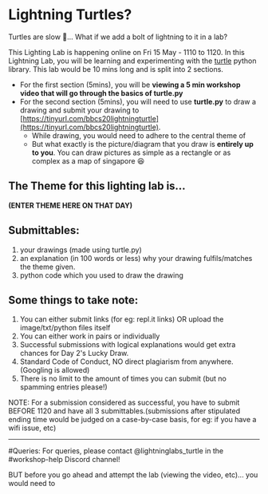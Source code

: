 # Lightning Turtles?

Turtles are slow :turtle:... What if we add a bolt of lightning to it in a lab?

This Lighting Lab is happening online on Fri 15 May - 1110 to 1120. In this Lightning Lab, you will be learning and experimenting with the [turtle](https://docs.python.org/3/library/turtle.html) python library. This lab would be 10 mins long and is split into 2 sections.
- For the first section (5mins), you will be **viewing a 5 min workshop video that will go through the basics of turtle.py**
- For the second section (5mins), you will need to use **turtle.py** to draw a drawing and submit your drawing to [https://tinyurl.com/bbcs20lightningturtle](https://tinyurl.com/bbcs20lightningturtle).
  * While drawing, you would need to adhere to the central theme of <ENTER THEME HERE>
  * But what exactly is the picture/diagram that you draw is **entirely up to you**. You can draw pictures as simple as a rectangle or as complex as a map of singapore :laughing:

## The Theme for this lighting lab is...
**(ENTER THEME HERE ON THAT DAY)**

## Submittables:  
1) your drawings (made using turtle.py)
2) an explanation (in 100 words or less) why your drawing fulfils/matches the theme given.
3) python code which you used to draw the drawing

## Some things to take note:
1) You can either submit links (for eg: repl.it links) OR upload the image/txt/python files itself
2) You can either work in pairs or individually
3) Successful submissions with logical explanations would get extra chances for Day 2's Lucky Draw.
4) Standard Code of Conduct, NO direct plagiarism from anywhere. (Googling is allowed)
5) There is no limit to the amount of times you can submit (but no spamming entries please!)

NOTE: For a submission considered as successful, you have to submit BEFORE 1120 and have all 3 submittables.(submissions after stipulated ending time would be judged on a case-by-case basis, for eg: if you have a wifi issue, etc)

---

#Queries:
For queries, please contact @lightninglabs_turtle in the #workshop-help Discord channel!

BUT before you go ahead and attempt the lab (viewing the video, etc)... you would need to
